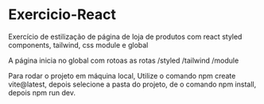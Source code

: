 # Exercicio-React

Exercício de estilização de página de loja de produtos com react styled components, tailwind, css module e global

A página inicia no global com rotoas as rotas /styled /tailwind /module

Para rodar o projeto em máquina local,
Utilize o comando npm create vite@latest, depois selecione a pasta do projeto, de o comando npm install, depois npm run dev.